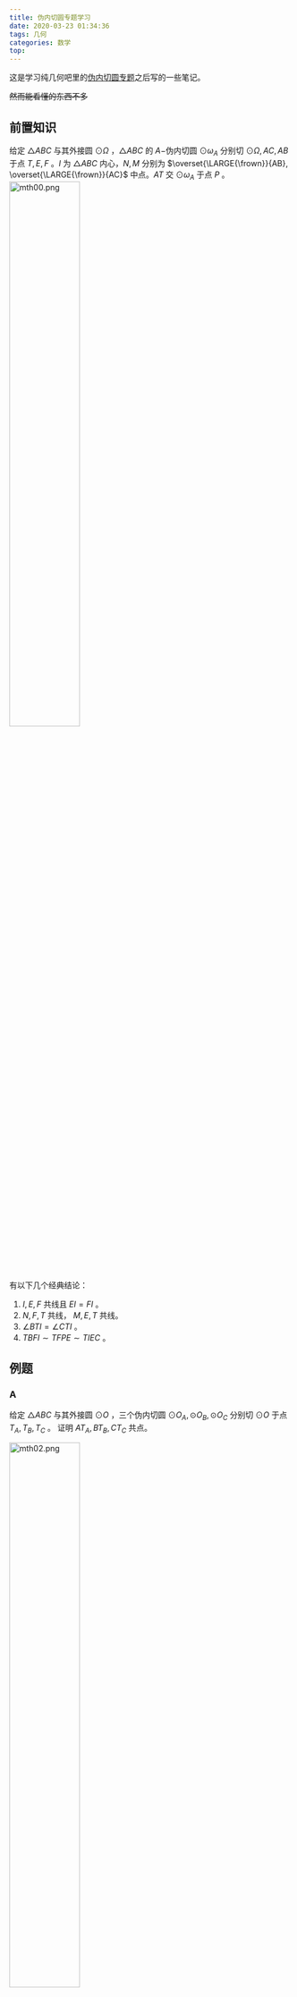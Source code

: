 ```yaml
---
title: 伪内切圆专题学习
date: 2020-03-23 01:34:36
tags: 几何
categories: 数学
top:
---
```


这是学习纯几何吧里的[伪内切圆](https://tieba.baidu.com/p/5781543697)[专题](http://tieba.baidu.com/photo/p?kw=%B4%BF%BC%B8%BA%CE&tid=5781543697&pic_id=b636731b0ef41bd5587cba015fda81cb38db3dc5&pn=1&see_lz=1#!/pid5c22914e251f95ca0a2fc14bc5177f3e6609521a/pn1)之后写的一些笔记。

~~然而能看懂的东西不多~~

<!-- more -->

## 前置知识

给定 $\triangle{ABC}$ 与其外接圆 $\odot{\Omega}$ ，$\triangle{ABC}$ 的 $A-$伪内切圆 $\odot{\omega_A}$ 分别切 $\odot{\Omega}, AC, AB$ 于点 $T, E, F$ 。$I$ 为 $\triangle{ABC}$ 内心，$N, M$ 分别为 $\overset{\LARGE{\frown}}{AB}, \overset{\LARGE{\frown}}{AC}$ 中点。$AT$ 交 $\odot{\omega_A}$ 于点 $P$ 。
<img alt="mth00.png" src="mth00.png" width=50% />

有以下几个经典结论：
1. $I, E, F$ 共线且 $EI = FI$ 。
2. $N, F, T$ 共线， $M, E, T$ 共线。
3. $\angle{BTI} = \angle{CTI}$ 。
4. $TBFI\sim TFPE\sim TIEC$ 。

## 例题

### A

给定 $\triangle{ABC}$ 与其外接圆 $\odot{O}$ ，三个伪内切圆 $\odot{O_A}, \odot{O_B}, \odot{O_C}$ 分别切 $\odot{O}$ 于点 $T_A, T_B, T_C$ 。
证明 $AT_A, BT_B, CT_C$ 共点。

<img alt="mth02.png" src="mth02.png" width=50% />

### A-sol


只需证 $\dfrac{AT_B}{T_BC}\dfrac{CT_A}{T_AB}\dfrac{BT_C}{T_CA} = 1$ 。

<img alt="mth02_0.png" src="mth02_0.png" width=50% />

不妨只看 $\dfrac{CT_A}{BT_A}$ 。

由 Mannheim 定理易证 $\triangle{BIT_A}\sim \triangle{ICT_A}$ ，即有 $\dfrac{BI^2}{CI^2} = \dfrac{BT_A}{IT_A}\times \dfrac{IT_A}{CT_A} = \dfrac{BT_A}{CT_A}$ 。

所以 $\dfrac{AT_B}{T_BC}\dfrac{CT_A}{T_AB}\dfrac{BT_C}{T_CA} = 1$ ，证毕。

### B

给定 $\triangle{ABC}$ 外接圆 $\odot{\Omega}$ ，过 $A$ 作 $AA^\prime\parallel BC$ 交外接圆于点 $A^\prime$ ，$L$ 为 $\overset{\LARGE{\frown}}{BAC}$ 的中点。 $\triangle{ABC}$ 内切圆 $\odot{I}$ 与 $BC$ 切于点 $D$ 。
射线 $A^\prime D, LI$ 交于点 $T$，证明 $T$ 在 $\odot{\Omega}$ 上。

<img alt="mth01.png" src="mth01.png" width=50% />

### B-sol

作 $\triangle{ABC}$ 的 $A-$伪内切圆 $\odot{\omega_A}$ ，切点分别为 $F, E, T$ 。设点 $N$ 为 $AT$ 与 $BC$ 交点。
下证 $TI$ 延长线与 $\odot{\Omega}$ 交于 $L$ 为 $\overset{\LARGE{\frown}}{BAC}$ 的中点， $TD$ 延长线交 $\odot{\Omega}$ 于点 $A^\prime$ 且 $A^\prime A\parallel BC$ 。

<img alt="mth01_0.png" src="mth01_0.png" width=50% />

#### 证明 $L$ 为 $\overset{\LARGE{\frown}}{BAC}$ 中点

由 Mannheim 定理，显然 $TF$ 延长线过 $\overset{\LARGE{\frown}}{AB}$ 的中点，即有 $\angle{BTF} = \dfrac{C}{2}$ 。又 $\angle{FIB} = \angle{BIA} - \dfrac{\pi}{2} = \dfrac{C}{2} = \angle{BTF}$ ，可得 $B, T, I, F$ 共圆。同理得 $C, T, I, E$ 共圆。倒角，显然有 $BFIT\sim IECT$ 。

<img alt="mth01_1.png" src="mth01_1.png" width=50% />

故 $\angle{BTI} = \angle{CTI} = \dfrac{\pi - A}{2}$ ，得证。

#### 证明 $AA^\prime\parallel BC$ 

<img alt="mth01.png" src="mth01_0.png" width=50% />

原命题等价于证明 $TL$ 为 $\angle{BTD} = \angle{CTN}$。

注意到此时有 $\dfrac{BD}{CD} = \dfrac{BT\sin\angle{BTD}}{CT\sin\angle{CTD}}, \dfrac{BN}{CN} = \dfrac{BT\sin\angle{BTN}}{CT\sin\angle{CTN}}$ ，即 $\dfrac{BD}{CD}\times \dfrac{BN}{CN} = \dfrac{BT^2}{CT^2}$ 。易证上式也为为 $\angle{BTD} = \angle{CTN}$ 的充分条件。

导面积：

$\dfrac{BN}{CN} = \dfrac{S_{\triangle{ABT}}}{S_{\triangle{ACT}}} = \dfrac{AB\times BT}{AC\times CT}$ 。

导边：

$\dfrac{BD}{CD} = \dfrac{BI\sin\angle{BID}}{CI\sin\angle{CID}} = \dfrac{BI\sin{\frac{\pi + B}{2}}}{CI\sin\frac{\pi + C}{2}}$

注意到 $\triangle{ABI}, \triangle{ACI}$ 中有 $\dfrac{AB}{AC} = \dfrac{BI\sin\angle{\frac{\pi + C}{2}}}{CI\sin\angle{\frac{\pi + B}{2}}}$ ，所以有 $\dfrac{BD}{CD} = \dfrac{BI^2}{CI^2}\times \dfrac{AC}{AB}$ 。

利用上一题的结论可得 $\dfrac{BD}{CD} = \dfrac{BT}{CT}\times \dfrac{AC}{AB}$ 。

$\therefore \dfrac{BD}{CD} \times \dfrac{BN}{CN} = \dfrac{BT^2}{CT^2}$ ，得证。